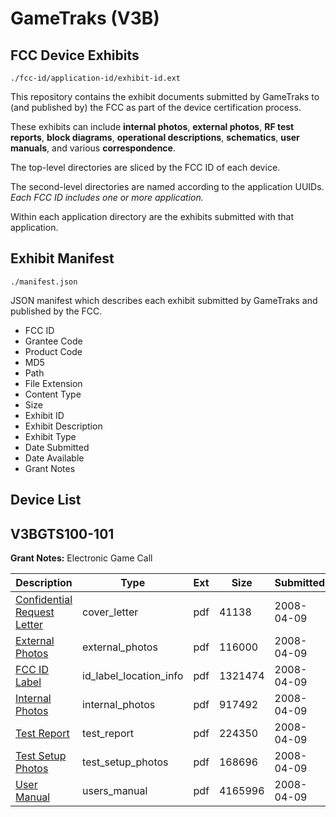 # GameTraks (V3B)
## FCC Device Exhibits

```
./fcc-id/application-id/exhibit-id.ext
```

This repository contains the exhibit documents submitted by GameTraks to (and published by) the FCC as part of the device certification process.

These exhibits can include **internal photos**, **external photos**, **RF test reports**, **block diagrams**, **operational descriptions**, **schematics**, **user manuals**, and various **correspondence**.

The top-level directories are sliced by the FCC ID of each device.

The second-level directories are named according to the application UUIDs. *Each FCC ID includes one or more application.*

Within each application directory are the exhibits submitted with that application. 

## Exhibit Manifest

```
./manifest.json
```

JSON manifest which describes each exhibit submitted by GameTraks and published by the FCC.

- FCC ID
- Grantee Code
- Product Code
- MD5
- Path
- File Extension
- Content Type
- Size
- Exhibit ID
- Exhibit Description
- Exhibit Type
- Date Submitted
- Date Available
- Grant Notes

## Device List
## V3BGTS100-101
**Grant Notes:** Electronic Game Call

| Description | Type | Ext | Size | Submitted | Available |
| ----------- | ---- | --- | ---- | --------- | --------- |
| [Confidential Request Letter](V3BGTS100-101/bfc0694ad3ba26921e18752bb10f726f/925523.pdf) | cover_letter | pdf | 41138 | 2008-04-09 | 2008-04-09 |
| [External Photos](V3BGTS100-101/bfc0694ad3ba26921e18752bb10f726f/925525.pdf) | external_photos | pdf | 116000 | 2008-04-09 | 2008-04-09 |
| [FCC ID Label](V3BGTS100-101/bfc0694ad3ba26921e18752bb10f726f/925522.pdf) | id_label_location_info | pdf | 1321474 | 2008-04-09 | 2008-04-09 |
| [Internal Photos](V3BGTS100-101/bfc0694ad3ba26921e18752bb10f726f/925521.pdf) | internal_photos | pdf | 917492 | 2008-04-09 | 2008-04-09 |
| [Test Report](V3BGTS100-101/bfc0694ad3ba26921e18752bb10f726f/925518.pdf) | test_report | pdf | 224350 | 2008-04-09 | 2008-04-09 |
| [Test Setup Photos](V3BGTS100-101/bfc0694ad3ba26921e18752bb10f726f/925517.pdf) | test_setup_photos | pdf | 168696 | 2008-04-09 | 2008-04-09 |
| [User Manual](V3BGTS100-101/bfc0694ad3ba26921e18752bb10f726f/925550.pdf) | users_manual | pdf | 4165996 | 2008-04-09 | 2008-04-09 |
